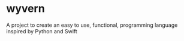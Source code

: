 # wyvern
A project to create an easy to use, functional, programming language inspired by Python and Swift
